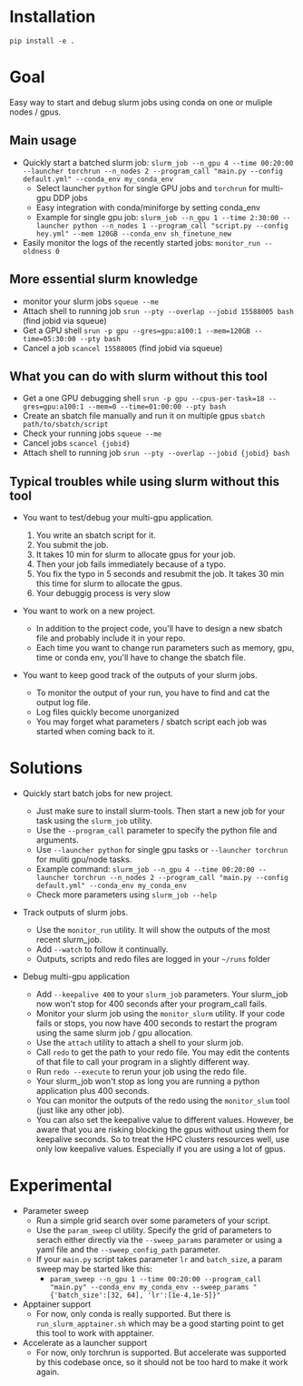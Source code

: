 # Installation
`pip install -e .`

# Goal
Easy way to start and debug slurm jobs using conda on one or muliple nodes / gpus.

## Main usage
+ Quickly start a batched slurm job: `slurm_job --n_gpu 4 --time 00:20:00 --launcher torchrun --n_nodes 2 --program_call "main.py --config default.yml" --conda_env my_conda_env`
    - Select launcher `python` for single GPU jobs and `torchrun` for multi-gpu DDP jobs
    - Easy integration with conda/miniforge by setting conda_env
    - Example for single gpu job: `slurm_job --n_gpu 1 --time 2:30:00 --launcher python --n_nodes 1 --program_call "script.py --config hey.yml" --mem 120GB --conda_env sh_finetune_new`
+ Easily monitor the logs of the recently started jobs: `monitor_run --oldness 0`

## More essential slurm knowledge
+ monitor your slurm jobs `squeue --me`
+ Attach shell to running job `srun --pty --overlap --jobid 15588005 bash` (find jobid via squeue)
+ Get a GPU shell `srun -p gpu --gres=gpu:a100:1 --mem=120GB --time=05:30:00 --pty bash`
+ Cancel a job `scancel 15588005` (find jobid via squeue)

## What you can do with slurm without this tool
+ Get a one GPU debugging shell `srun -p gpu --cpus-per-task=18 --gres=gpu:a100:1 --mem=0 --time=01:00:00 --pty bash`
+ Create an sbatch file manually and run it on multiple gpus `sbatch path/to/sbatch/script`
+ Check your running jobs `squeue --me`
+ Cancel jobs `scancel {jobid}`
+ Attach shell to running job `srun --pty --overlap --jobid {jobid} bash`

## Typical troubles while using slurm without this tool
+ You want to test/debug your multi-gpu application. 
    1. You write an sbatch script for it.
    2. You submit the job.
    3. It takes 10 min for slurm to allocate gpus for your job.
    4. Then your job fails immediately because of a typo.
    5. You fix the typo in 5 seconds and resubmit the job. It takes 30 min this time for slurm to allocate the gpus.
    6. Your debuggig process is very slow  

+ You want to work on a new project.
    - In addition to the project code, you'll have to design a new sbatch file and probably include it in your repo.
    - Each time you want to change run parameters such as memory, gpu, time or conda env, you'll have to change the sbatch file.
    
+ You want to keep good track of the outputs of your slurm jobs.
    - To monitor the output of your run, you have to find and cat the output log file.
    - Log files quickly become unorganized
    - You may forget what parameters / sbatch script each job was started when coming back to it.

# Solutions
+ Quickly start batch jobs for new project.
    - Just make sure to install slurm-tools. Then start a new job for your task using the `slurm_job` utility.
    - Use the `--program_call` parameter to specify the python file and arguments.
    - Use `--launcher python` for single gpu tasks or `--launcher torchrun` for muliti gpu/node tasks.
    - Example command: `slurm_job --n_gpu 4 --time 00:20:00 --launcher torchrun --n_nodes 2 --program_call "main.py --config default.yml" --conda_env my_conda_env` 
    - Check more parameters using `slurm_job --help`
    
+ Track outputs of slurm jobs.
    - Use the `monitor_run` utility. It will show the outputs of the most recent slurm_job.
    - Add `--watch` to follow it continually.
    - Outputs, scripts and redo files are logged in your `~/runs` folder
    
+ Debug multi-gpu application
    - Add `--keepalive 400` to your `slurm_job` parameters. Your slurm_job now won't stop for 400 seconds after your program_call fails.
    - Monitor your slurm job using the `monitor_slurm` utility. If your code fails or stops, you now have 400 seconds to restart the program using the same slurm job / gpu allocation.
    - Use the `attach` utility to attach a shell to your slurm job.
    - Call `redo` to get the path to your redo file. You may edit the contents of that file to call your program in a slightly different way.
    - Run `redo --execute` to rerun your job using the redo file.
    - Your slurm_job won't stop as long you are running a python application plus 400 seconds.
    - You can monitor the outputs of the redo using the `monitor_slum` tool (just like any other job).
    - You can also set the keepalive value to different values. However, be aware that you are risking blocking the gpus without using them for keepalive seconds. So to treat the HPC clusters resources well, use only low keepalive values. Especially if you are using a lot of gpus.
    
# Experimental
+ Parameter sweep
    - Run a simple grid search over some parameters of your script.
    - Use the `param_sweep` cl utility. Specify the grid of parameters to serach either directly via the `--sweep_params` parameter or using a yaml file and the `--sweep_config_path` parameter.
    - If your `main.py` script takes parameter `lr` and `batch_size`, a param sweep may be started like this:
        * `param_sweep --n_gpu 1 --time 00:20:00 --program_call "main.py" --conda_env my_conda_env --sweep_params "{'batch_size':[32, 64], 'lr':[1e-4,1e-5]}"`
+ Apptainer support
    - For now, only conda is really supported. But there is `run_slurm_apptainer.sh` which may be a good starting point to get this tool to work with apptainer.
+ Accelerate as a launcher support
    - For now, only torchrun is supported. But accelerate was supported by this codebase once, so it should not be too hard to make it work again.
